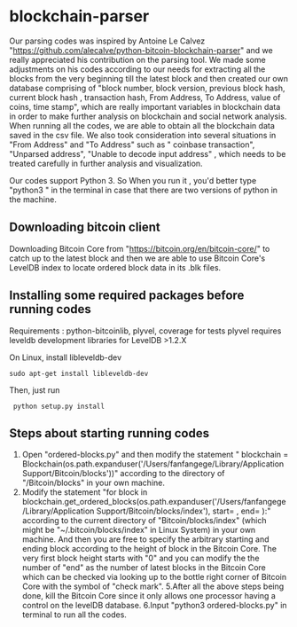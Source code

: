 # blockchain-parser
Our parsing codes was inspired by Antoine Le Calvez "https://github.com/alecalve/python-bitcoin-blockchain-parser" and we really appreciated his contribution on the parsing tool. We made some adjustments on his codes according to our needs for extracting all the blocks from the very beginning till the latest block and then created our own database comprising of  "block number, block version, previous block hash, current block hash , transaction hash, From Address,  To Address, value of coins, time stamp", which are really important variables in blockchain data in order to make further analysis on blockchain and social network analysis. When running all the codes, we are able to obtain all the blockchain data saved in the csv file. We also took consideration into several situations in "From Address" and "To Address" such as " coinbase transaction", "Unparsed address", "Unable to decode input address" , which needs to be treated carefully in further analysis and visualization.

Our codes support Python 3. So When you run it , you'd better type "python3 " in the terminal in case that there are two versions of python in the machine.

## Downloading bitcoin client
Downloading Bitcoin Core from "https://bitcoin.org/en/bitcoin-core/" to catch up to the latest block and then we are able to use Bitcoin Core's LevelDB index to locate ordered block data in its .blk files.

## Installing some required packages before running codes
Requirements : python-bitcoinlib, plyvel, coverage for tests
plyvel requires leveldb development libraries for LevelDB >1.2.X

On Linux, install libleveldb-dev

``sudo apt-get install libleveldb-dev``

Then, just run

``  python setup.py install   ``

## Steps about starting running codes
1. Open  "ordered-blocks.py" and then modify the statement " blockchain = Blockchain(os.path.expanduser('/Users/fanfangege/Library/Application Support/Bitcoin/blocks'))" according to the directory of "/Bitcoin/blocks" in your own machine.
 2. Modify the statement "for block in blockchain.get_ordered_blocks(os.path.expanduser('/Users/fanfangege/Library/Application Support/Bitcoin/blocks/index'), start= , end= ):" according to the current directory of "Bitcoin/blocks/index" (which might be "~/.bitcoin/blocks/index" in Linux System) in your own machine. And then you are free to specify the arbitrary starting and ending block according to the height of block in the Bitcoin Core. The very first block height starts with "0" and you can modify the the number of "end" as the number of latest blocks in the Bitcoin Core which can be checked via looking up to the bottle right corner of Bitcoin Core with the symbol of "check mark".
5.After all the above steps being done, kill the Bitcoin Core since it only allows one processor having a control on the levelDB database.
6.Input "python3 ordered-blocks.py" in terminal to run all the codes.

